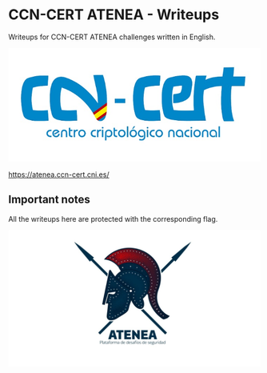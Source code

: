 # CCN-CERT ATENEA - Writeups

Writeups for CCN-CERT ATENEA challenges written in English.

![atenea_writeups logo](./Images/ccn-cert.jpg)

<https://atenea.ccn-cert.cni.es/>

## Important notes

All the writeups here are protected with the corresponding flag.

![atenea_writeups logo](./Images/atenea.jpg)
